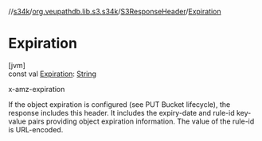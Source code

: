 //[s34k](../../../index.md)/[org.veupathdb.lib.s3.s34k](../index.md)/[S3ResponseHeader](index.md)/[Expiration](-expiration.md)

# Expiration

[jvm]\
const val [Expiration](-expiration.md): [String](https://kotlinlang.org/api/latest/jvm/stdlib/kotlin/-string/index.html)

x-amz-expiration

If the object expiration is configured (see PUT Bucket lifecycle), the response includes this header. It includes the expiry-date and rule-id key-value pairs providing object expiration information. The value of the rule-id is URL-encoded.
